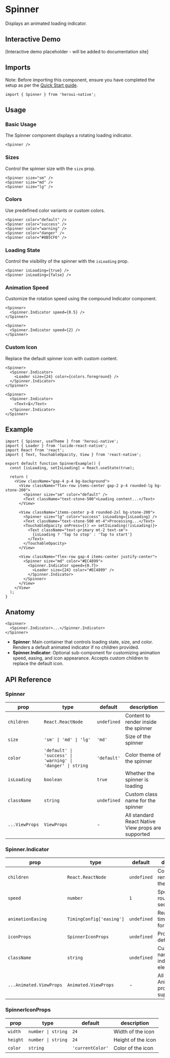 # Spinner

Displays an animated loading indicator.

## Interactive Demo

[Interactive demo placeholder - will be added to documentation site]

## Imports

Note: Before importing this component, ensure you have completed the setup as per the [Quick Start guide](../../../README.md).

```tsx
import { Spinner } from 'heroui-native';
```

## Usage

### Basic Usage

The Spinner component displays a rotating loading indicator.

```tsx
<Spinner />
```

### Sizes

Control the spinner size with the `size` prop.

```tsx
<Spinner size="sm" />
<Spinner size="md" />
<Spinner size="lg" />
```

### Colors

Use predefined color variants or custom colors.

```tsx
<Spinner color="default" />
<Spinner color="success" />
<Spinner color="warning" />
<Spinner color="danger" />
<Spinner color="#8B5CF6" />
```

### Loading State

Control the visibility of the spinner with the `isLoading` prop.

```tsx
<Spinner isLoading={true} />
<Spinner isLoading={false} />
```

### Animation Speed

Customize the rotation speed using the compound Indicator component.

```tsx
<Spinner>
  <Spinner.Indicator speed={0.5} />
</Spinner>

<Spinner>
  <Spinner.Indicator speed={2} />
</Spinner>
```

### Custom Icon

Replace the default spinner icon with custom content.

```tsx
<Spinner>
  <Spinner.Indicator>
    <Loader size={24} color={colors.foreground} />
  </Spinner.Indicator>
</Spinner>

<Spinner>
  <Spinner.Indicator>
    <Text>⏳</Text>
  </Spinner.Indicator>
</Spinner>
```

## Example

```tsx
import { Spinner, useTheme } from 'heroui-native';
import { Loader } from 'lucide-react-native';
import React from 'react';
import { Text, TouchableOpacity, View } from 'react-native';

export default function SpinnerExample() {
  const [isLoading, setIsLoading] = React.useState(true);

  return (
    <View className="gap-4 p-4 bg-background">
      <View className="flex-row items-center gap-2 p-4 rounded-lg bg-stone-200">
        <Spinner size="sm" color="default" />
        <Text className="text-stone-500">Loading content...</Text>
      </View>

      <View className="items-center p-8 rounded-2xl bg-stone-200">
        <Spinner size="lg" color="success" isLoading={isLoading} />
        <Text className="text-stone-500 mt-4">Processing...</Text>
        <TouchableOpacity onPress={() => setIsLoading(!isLoading)}>
          <Text className="text-primary mt-2 text-sm">
            {isLoading ? 'Tap to stop' : 'Tap to start'}
          </Text>
        </TouchableOpacity>
      </View>

      <View className="flex-row gap-4 items-center justify-center">
        <Spinner size="md" color="#EC4899">
          <Spinner.Indicator speed={0.7}>
            <Loader size={24} color="#EC4899" />
          </Spinner.Indicator>
        </Spinner>
      </View>
    </View>
  );
}
```

## Anatomy

```tsx
<Spinner>
  <Spinner.Indicator>...</Spinner.Indicator>
</Spinner>
```

- **Spinner**: Main container that controls loading state, size, and color. Renders a default animated indicator if no children provided.
- **Spinner.Indicator**: Optional sub-component for customizing animation speed, easing, and icon appearance. Accepts custom children to replace the default icon.

## API Reference

### Spinner

| prop           | type                                                        | default     | description                                        |
| -------------- | ----------------------------------------------------------- | ----------- | -------------------------------------------------- |
| `children`     | `React.ReactNode`                                           | `undefined` | Content to render inside the spinner               |
| `size`         | `'sm' \| 'md' \| 'lg'`                                      | `'md'`      | Size of the spinner                                |
| `color`        | `'default' \| 'success' \| 'warning' \| 'danger' \| string` | `'default'` | Color theme of the spinner                         |
| `isLoading`    | `boolean`                                                   | `true`      | Whether the spinner is loading                     |
| `className`    | `string`                                                    | `undefined` | Custom class name for the spinner                  |
| `...ViewProps` | `ViewProps`                                                 | -           | All standard React Native View props are supported |

### Spinner.Indicator

| prop                    | type                     | default     | description                                      |
| ----------------------- | ------------------------ | ----------- | ------------------------------------------------ |
| `children`              | `React.ReactNode`        | `undefined` | Content to render inside the indicator           |
| `speed`                 | `number`                 | `1`         | Speed in rounds per second                       |
| `animationEasing`       | `TimingConfig['easing']` | `undefined` | Reanimated timing easing for indicator           |
| `iconProps`             | `SpinnerIconProps`       | `undefined` | Props for the default icon                       |
| `className`             | `string`                 | `undefined` | Custom class name for the indicator element      |
| `...Animated.ViewProps` | `Animated.ViewProps`     | -           | All Reanimated Animated.View props are supported |

### SpinnerIconProps

| prop     | type               | default          | description        |
| -------- | ------------------ | ---------------- | ------------------ |
| `width`  | `number \| string` | `24`             | Width of the icon  |
| `height` | `number \| string` | `24`             | Height of the icon |
| `color`  | `string`           | `'currentColor'` | Color of the icon  |
